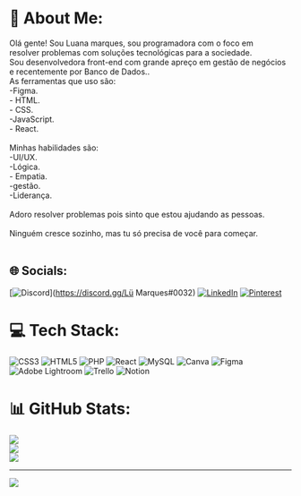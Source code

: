 # 💫 About Me:
Olá gente! Sou Luana marques, sou programadora com o foco em<br>resolver problemas com soluções tecnológicas para a sociedade.<br>Sou desenvolvedora front-end com grande apreço em gestão de negócios e recentemente por Banco de Dados..<br>As ferramentas que uso são:<br>-Figma.<br>- HTML.<br>- CSS.<br>-JavaScript.<br>- React.<br><br>Minhas habilidades são:<br>-UI/UX.<br>-Lógica.<br>- Empatia.<br>-gestão.<br>-Liderança.<br><br>Adoro resolver problemas pois sinto que estou ajudando as pessoas.<br><br>Ninguém cresce sozinho, mas tu só precisa de você para começar.<br><br>


## 🌐 Socials:
[![Discord](https://img.shields.io/badge/Discord-%237289DA.svg?logo=discord&logoColor=white)](https://discord.gg/Lü Marques#0032) [![LinkedIn](https://img.shields.io/badge/LinkedIn-%230077B5.svg?logo=linkedin&logoColor=white)](https://www.linkedin.com/in/luanamarques2023/) [![Pinterest](https://img.shields.io/badge/Pinterest-%23E60023.svg?logo=Pinterest&logoColor=white)](https://pinterest.com/https://pin.it/6ifVMHz) 

# 💻 Tech Stack:
 ![CSS3](https://img.shields.io/badge/css3-%231572B6.svg?style=plastic&logo=css3&logoColor=white) ![HTML5](https://img.shields.io/badge/html5-%23E34F26.svg?style=plastic&logo=html5&logoColor=white) ![PHP](https://img.shields.io/badge/php-%23777BB4.svg?style=plastic&logo=php&logoColor=white)  ![React](https://img.shields.io/badge/react-%2320232a.svg?style=plastic&logo=react&logoColor=%2361DAFB) ![MySQL](https://img.shields.io/badge/mysql-%2300f.svg?style=plastic&logo=mysql&logoColor=white) ![Canva](https://img.shields.io/badge/Canva-%2300C4CC.svg?style=plastic&logo=Canva&logoColor=white) 	![Figma](https://img.shields.io/badge/figma-%23F24E1E.svg?style=plastic&logo=figma&logoColor=white) ![Adobe Lightroom](https://img.shields.io/badge/Adobe%20Lightroom-31A8FF.svg?style=plastic&logo=Adobe%20Lightroom&logoColor=white) ![Trello](https://img.shields.io/badge/Trello-%23026AA7.svg?style=plastic&logo=Trello&logoColor=white) ![Notion](https://img.shields.io/badge/Notion-%23000000.svg?style=plastic&logo=notion&logoColor=white)
# 📊 GitHub Stats:
![](https://github-readme-stats.vercel.app/api?username=ludamasc&theme=dark&hide_border=false&include_all_commits=false&count_private=false)<br/>
![](https://github-readme-streak-stats.herokuapp.com/?user=ludamasc&theme=dark&hide_border=false)<br/>
![](https://github-readme-stats.vercel.app/api/top-langs/?username=ludamasc&theme=dark&hide_border=false&include_all_commits=false&count_private=false&layout=compact)

---
[![](https://visitcount.itsvg.in/api?id=ludamasc&icon=8&color=11)](https://visitcount.itsvg.in)

<!-- Proudly created with GPRM ( https://gprm.itsvg.in ) -->
